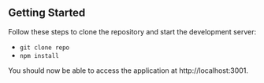 ## Getting Started

Follow these steps to clone the repository and start the development server:

- `git clone repo`
- `npm install`

You should now be able to access the application at http://localhost:3001.
